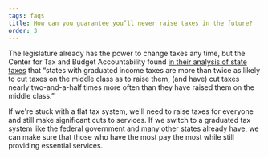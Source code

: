 ```yaml
---
tags: faqs
title: How can you guarantee you’ll never raise taxes in the future?
order: 3
---
```


The legislature already has the power to change taxes any time, but the Center for Tax and Budget Accountability found [in their analysis of state taxes](https://budgetblog.ctbaonline.org/states-with-graduated-income-taxes-are-more-than-twice-as-likely-to-cut-taxes-as-to-raise-them-67a9603a96f7) that “states with graduated income taxes are more than twice as likely to cut taxes on the middle class as to raise them, (and have) cut taxes nearly two-and-a-half times more often than they have raised them on the middle class.”

If we're stuck with a flat tax system, we'll need to raise taxes for everyone and still make significant cuts to services. If we switch to a graduated tax system like the federal government and many other states already have, we can make sure that those who have the most pay the most while still providing essential services.
